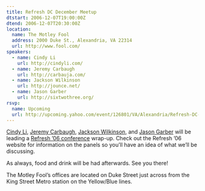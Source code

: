```yaml
---
title: Refresh DC December Meetup
dtstart: 2006-12-07T19:00:00Z
dtend: 2006-12-07T20:30:00Z
location:
  name: The Motley Fool
  address: 2000 Duke St., Alexandria, VA 22314
  url: http://www.fool.com/
speakers:
  - name: Cindy Li
    url: http://cindyli.com/
  - name: Jeremy Carbaugh
    url: http://carbauja.com/
  - name: Jackson Wilkinson
    url: http://jounce.net/
  - name: Jason Garber
    url: http://sixtwothree.org/
rsvp:
  name: Upcoming
  url: http://upcoming.yahoo.com/event/126801/VA/Alexandria/Refresh-DC-December-Meetup/The-Motley-Fool/
---
```


[Cindy Li](http://cindyli.com/), [Jeremy Carbaugh](http://carbauja.com/), [Jackson Wilkinson](http://jounce.net/), and [Jason Garber](http://sixtwothree.org/) will be leading a [Refresh ’06 conference](http://refresh06.com/) wrap-up. Check out the Refresh ’06 website for information on the panels so you’ll have an idea of what we’ll be discussing.

As always, food and drink will be had afterwards. See you there!

The Motley Fool’s offices are located on Duke Street just across from the King Street Metro station on the Yellow/Blue lines.